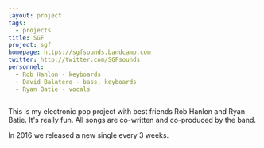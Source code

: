 ```yaml
---
layout: project
tags:
  - projects
title: SGF
project: sgf
homepage: https://sgfsounds.bandcamp.com
twitter: http://twitter.com/SGFsounds
personnel:
  - Rob Hanlon - keyboards
  - David Balatero - bass, keyboards
  - Ryan Batie - vocals
---
```


This is my electronic pop project with best friends Rob Hanlon and Ryan Batie.
It's really fun. All songs are co-written and co-produced by the band.

In 2016 we released a new single every 3 weeks.

